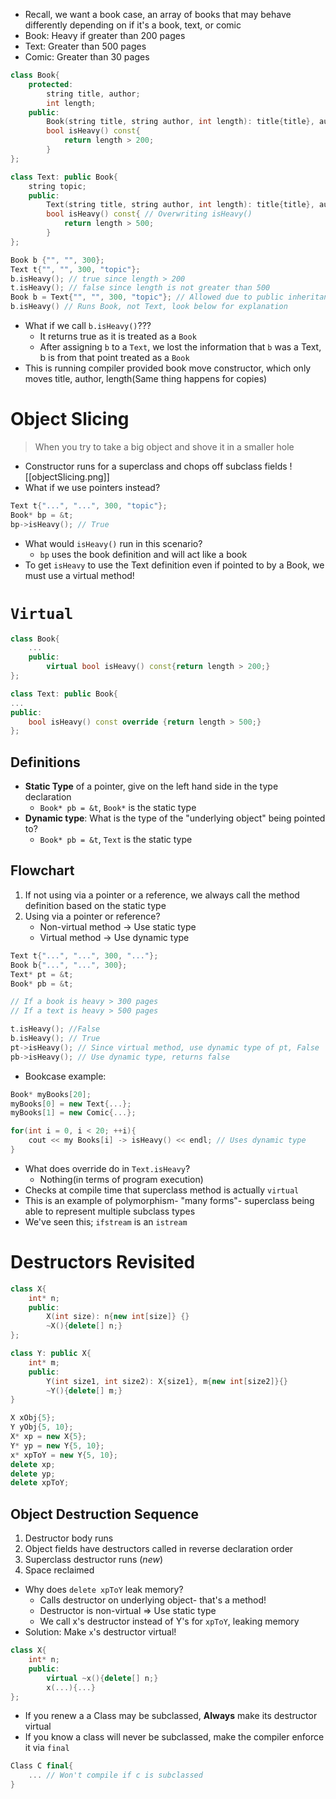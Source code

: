 - Recall, we want a book case, an array of books that may behave differently depending on if it's a book, text, or comic
- Book: Heavy if greater than 200 pages
- Text: Greater than 500 pages
- Comic: Greater than 30 pages
```cpp
class Book{
	protected:
		string title, author;
		int length;
	public:
		Book(string title, string author, int length): title{title}, author{author}, length{length}{} 
		bool isHeavy() const{
			return length > 200;
		}
};

class Text: public Book{
	string topic;
	public:
		Text(string title, string author, int length): title{title}, author{author}, length{length}, topic{topic}{} 
		bool isHeavy() const{ // Overwriting isHeavy()
			return length > 500;
		}
};

Book b {"", "", 300};
Text t{"", "", 300, "topic"};
b.isHeavy(); // true since length > 200
t.isHeavy(); // false since length is not greater than 500
Book b = Text{"", "", 300, "topic"}; // Allowed due to public inheritance between text and books
b.isHeavy() // Runs Book, not Text, look below for explanation
```
- What if we call `b.isHeavy()`???
	- It returns true as it is treated as a `Book`
	- After assigning `b` to a `Text`, we lost the information that `b` was a Text, b is from that point treated as a `Book`
- This is running compiler provided book move constructor, which only moves title, author, length(Same thing happens for copies)
# Object Slicing
> When you try to take a big object and shove it in a smaller hole
- Constructor runs for a superclass and chops off subclass fields
![[objectSlicing.png]]
- What if we use pointers instead?
```cpp
Text t{"...", "...", 300, "topic"};
Book* bp = &t;
bp->isHeavy(); // True
```
- What would `isHeavy()` run in this scenario?
	- `bp` uses the book definition and will act like a book
- To get `isHeavy` to use the Text definition even if pointed to by a Book, we must use a virtual method!
# `Virtual`
```cpp
class Book{
	...
	public:
		virtual bool isHeavy() const{return length > 200;}
};

class Text: public Book{
...
public:
	bool isHeavy() const override {return length > 500;}
};
```
## Definitions
- **Static Type** of a pointer, give on the left hand side in the type declaration
	- `Book* pb = &t`, `Book*` is the static type
- **Dynamic type**: What is the type of the "underlying object" being pointed to?
	-  `Book* pb = &t`, `Text` is the static type
## Flowchart
1. If not using via a pointer or a reference, we always call the method definition based on the static type
2. Using via a pointer or reference?
	- Non-virtual method -> Use static type
	- Virtual method -> Use dynamic type
```cpp
Text t{"...", "...", 300, "..."};
Book b{"...", "...", 300};
Text* pt = &t;
Book* pb = &t;

// If a book is heavy > 300 pages
// If a text is heavy > 500 pages

t.isHeavy(); //False
b.isHeavy(); // True
pt->isHeavy(); // Since virtual method, use dynamic type of pt, False
pb->isHeavy(); // Use dynamic type, returns false
```
- Bookcase example:
```cpp
Book* myBooks[20];
myBooks[0] = new Text{...};
myBooks[1] = new Comic{...};

for(int i = 0, i < 20; ++i){
	cout << my Books[i] -> isHeavy() << endl; // Uses dynamic type
}
```
- What does override do in `Text.isHeavy`?
	- Nothing(in terms of program execution)
- Checks at compile time that superclass method is actually `virtual`
- This is an example of polymorphism- "many forms"- superclass being able to represent multiple subclass types
- We've seen this; `ifstream` is an `istream`
# Destructors Revisited
```cpp
class X{
	int* n;
	public:
		X(int size): n{new int[size]} {}
		~X(){delete[] n;}
};

class Y: public X{
	int* m;
	public:
		Y(int size1, int size2): X{size1}, m{new int[size2]}{}
		~Y(){delete[] m;}
}
```

```cpp
X xObj{5};
Y yObj{5, 10};
X* xp = new X{5};
Y* yp = new Y{5, 10};
x* xpToY = new Y{5, 10};
delete xp;
delete yp;
delete xpToY;
```
## Object Destruction Sequence
1. Destructor body runs
2. Object fields have destructors called in reverse declaration order
3. Superclass destructor runs (*new*)
4. Space reclaimed
- Why does `delete xpToY` leak memory?
	- Calls destructor on underlying object- that's a method!
	- Destructor is non-virtual => Use static type
	- We call x's destructor instead of Y's for `xpToY`, leaking memory
- Solution: Make `x`'s destructor virtual!
```cpp
class X{
	int* n;
	public:
		virtual ~x(){delete[] n;}
		x(...){...}	
};
```
- If you renew a a Class may be subclassed, **Always** make its destructor virtual
- If you know a class will never be subclassed, make the compiler enforce it via `final`
```cpp
Class C final{
	... // Won't compile if c is subclassed
}
```
